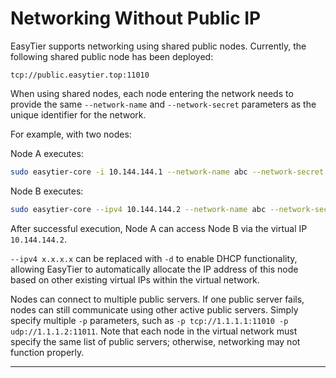 # Networking Without Public IP

EasyTier supports networking using shared public nodes. Currently, the following shared public node has been deployed:

`tcp://public.easytier.top:11010`

When using shared nodes, each node entering the network needs to provide the same `--network-name` and `--network-secret` parameters as the unique identifier for the network.

For example, with two nodes:

Node A executes:

```sh
sudo easytier-core -i 10.144.144.1 --network-name abc --network-secret abc -p tcp://public.easytier.top:11010
```

Node B executes:

```sh
sudo easytier-core --ipv4 10.144.144.2 --network-name abc --network-secret abc -p tcp://public.easytier.top:11010
```

After successful execution, Node A can access Node B via the virtual IP `10.144.144.2`.

`--ipv4 x.x.x.x` can be replaced with `-d` to enable DHCP functionality, allowing EasyTier to automatically allocate the IP address of this node based on other existing virtual IPs within the virtual network.

Nodes can connect to multiple public servers. If one public server fails, nodes can still communicate using other active public servers. Simply specify multiple `-p` parameters, such as `-p tcp://1.1.1.1:11010 -p udp://1.1.1.2:11011`. Note that each node in the virtual network must specify the same list of public servers; otherwise, networking may not function properly.

---
